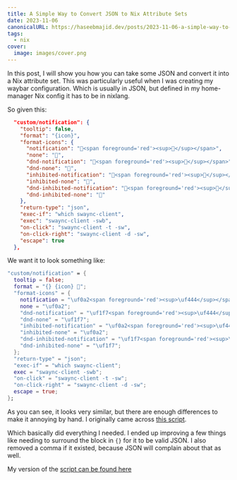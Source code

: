 ```yaml
---
title: A Simple Way to Convert JSON to Nix Attribute Sets
date: 2023-11-06
canonicalURL: https://haseebmajid.dev/posts/2023-11-06-a-simple-way-to-convert-json-to-nix-attribute-sets
tags:
  - nix
cover:
  image: images/cover.png
---
```


In this post, I will show you how you can take some JSON and convert it into a Nix attribute set.
This was particularly useful when I was creating my waybar configuration. Which is usually in JSON, but defined in my
home-manager Nix config it has to be in nixlang.

So given this:

```json
  "custom/notification": {
    "tooltip": false,
    "format": "{icon}",
    "format-icons": {
      "notification": "<span foreground='red'><sup></sup></span>",
      "none": "",
      "dnd-notification": "<span foreground='red'><sup></sup></span>",
      "dnd-none": "",
      "inhibited-notification": "<span foreground='red'><sup></sup></span>",
      "inhibited-none": "",
      "dnd-inhibited-notification": "<span foreground='red'><sup></sup></span>",
      "dnd-inhibited-none": ""
    },
    "return-type": "json",
    "exec-if": "which swaync-client",
    "exec": "swaync-client -swb",
    "on-click": "swaync-client -t -sw",
    "on-click-right": "swaync-client -d -sw",
    "escape": true
  },
```

We want it to look something like:

```nix
"custom/notification" = {
  tooltip = false;
  format = "{} {icon} ";
  "format-icons" = {
    notification = "\uf0a2<span foreground='red'><sup>\uf444</sup></span>";
    none = "\uf0a2";
    "dnd-notification" = "\uf1f7<span foreground='red'><sup>\uf444</sup></span>";
    "dnd-none" = "\uf1f7";
    "inhibited-notification" = "\uf0a2<span foreground='red'><sup>\uf444</sup></span>";
    "inhibited-none" = "\uf0a2";
    "dnd-inhibited-notification" = "\uf1f7<span foreground='red'><sup>\uf444</sup></span>";
    "dnd-inhibited-none" = "\uf1f7";
  };
  "return-type" = "json";
  "exec-if" = "which swaync-client";
  exec = "swaync-client -swb";
  "on-click" = "swaync-client -t -sw";
  "on-click-right" = "swaync-client -d -sw";
  escape = true;
};
```

As you can see, it looks very similar, but there are enough differences to make it annoying by hand.
I originally came across 
[this script](https://gist.githubusercontent.com/Scoder12/0538252ed4b82d65e59115075369d34d/raw/e86d1d64d1373a497118beb1259dab149cea951d/json2nix.py).

Which basically did everything I needed. I ended up improving a few things like needing to surround the block in `{}`
for it to be valid JSON. I also removed a comma if it existed, because JSON will complain about that as well.

My version of the [script can be found here](https://gitlab.com/-/snippets/3613708)


